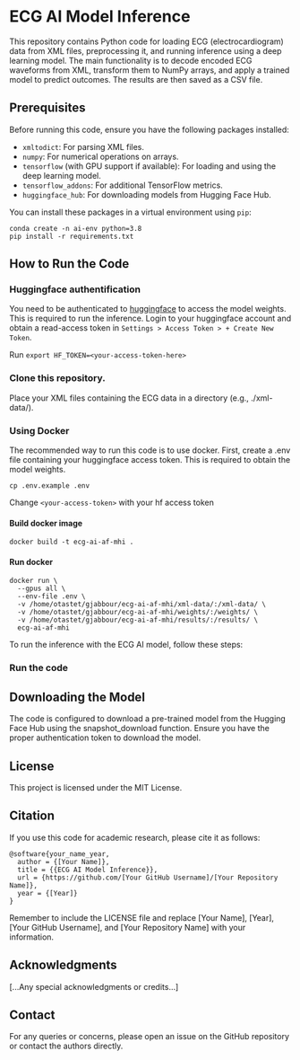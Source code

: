 # ECG AI Model Inference

This repository contains Python code for loading ECG (electrocardiogram) data from XML files, preprocessing it, and running inference using a deep learning model. The main functionality is to decode encoded ECG waveforms from XML, transform them to NumPy arrays, and apply a trained model to predict outcomes. The results are then saved as a CSV file. 

## Prerequisites

Before running this code, ensure you have the following packages installed:

- `xmltodict`: For parsing XML files.
- `numpy`: For numerical operations on arrays.
- `tensorflow` (with GPU support if available): For loading and using the deep learning model.
- `tensorflow_addons`: For additional TensorFlow metrics.
- `huggingface_hub`: For downloading models from Hugging Face Hub.

You can install these packages in a virtual environment using `pip`:

```shell
conda create -n ai-env python=3.8 
pip install -r requirements.txt
```

## How to Run the Code

### Huggingface authentification 
You need to be authenticated to [huggingface](https://huggingface.co/) to access the model weights. This is required to run the inference. 
Login to your huggingface account and obtain a read-access token in `Settings > Access Token > + Create New Token`. 

Run `export HF_TOKEN=<your-access-token-here>`

### Clone this repository.
Place your XML files containing the ECG data in a directory (e.g., ./xml-data/). 

### Using Docker

The recommended way to run this code is to use docker. First, create a .env file containing your huggingface access token. This is required to obtain the model weights. 
```
cp .env.example .env
```
Change `<your-access-token>` with your hf access token 

#### Build docker image 
```
docker build -t ecg-ai-af-mhi .
```

#### Run docker
```
docker run \
  --gpus all \
  --env-file .env \
  -v /home/otastet/gjabbour/ecg-ai-af-mhi/xml-data/:/xml-data/ \
  -v /home/otastet/gjabbour/ecg-ai-af-mhi/weights/:/weights/ \
  -v /home/otastet/gjabbour/ecg-ai-af-mhi/results/:/results/ \
  ecg-ai-af-mhi
```

To run the inference with the ECG AI model, follow these steps:




### Run the code 

## Downloading the Model
The code is configured to download a pre-trained model from the Hugging Face Hub using the snapshot_download function. Ensure you have the proper authentication token to download the model.

## License
This project is licensed under the MIT License.

## Citation
If you use this code for academic research, please cite it as follows:

```
@software{your_name_year,
  author = {[Your Name]},
  title = {{ECG AI Model Inference}},
  url = {https://github.com/[Your GitHub Username]/[Your Repository Name]},
  year = {[Year]}
}
```

Remember to include the LICENSE file and replace [Your Name], [Year], [Your GitHub Username], and [Your Repository Name] with your information.

## Acknowledgments
[...Any special acknowledgments or credits...]

## Contact
For any queries or concerns, please open an issue on the GitHub repository or contact the authors directly.

